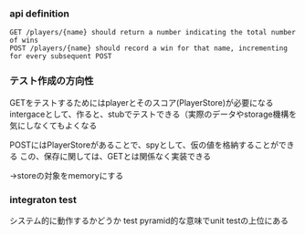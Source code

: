 
### api definition

```
GET /players/{name} should return a number indicating the total number of wins
POST /players/{name} should record a win for that name, incrementing for every subsequent POST
```

### テスト作成の方向性

GETをテストするためにはplayerとそのスコア(PlayerStore)が必要になる
intergaceとして、作ると、stubでテストできる（実際のデータやstorage機構を気にしなくてもよくなる

POSTにはPlayerStoreがあることで、spyとして、仮の値を格納することができる
この、保存に関しては、GETとは関係なく実装できる

->storeの対象をmemoryにする

### integraton test

システム的に動作するかどうか
test pyramid的な意味でunit testの上位にある

